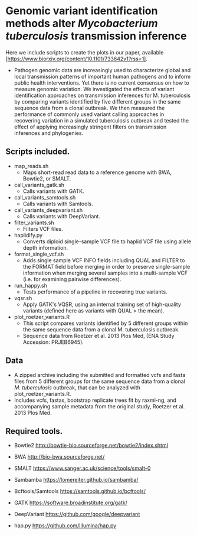 # Genomic variant identification methods alter *Mycobacterium tuberculosis* transmission inference

Here we include scripts to create the plots in our paper, available [https://www.biorxiv.org/content/10.1101/733642v1?rss=1]. 

- Pathogen genomic data are increasingly used to characterize global and local transmission patterns of important human pathogens and to inform public health interventions. Yet there is no current consensus on how to measure genomic variation. We investigated the effects of variant identification approaches on transmission inferences for M. tuberculosis by comparing variants identified by five different groups in the same sequence data from a clonal outbreak. We then measured the performance of commonly used variant calling approaches in recovering variation in a simulated tuberculosis outbreak and tested the effect of applying increasingly stringent filters on transmission inferences and phylogenies. 


## Scripts included. 

- map_reads.sh 
  - Maps short-read read data to a reference genome with BWA, Bowtie2, or SMALT.
- call_variants_gatk.sh 
  - Calls variants with GATK. 
- call_variants_samtools.sh 
  - Calls variants with Samtools. 
- call_variants_deepvariant.sh 
  - Calls variants with DeepVariant. 
- filter_variants.sh 
  - Filters VCF files. 
- haplidify.py
  - Converts diploid single-sample VCF file to haplid VCF file using allele depth information.  
- format_single_vcf.sh 
  - Adds single sample VCF INFO fields including QUAL and FILTER to the FORMAT field before merging in order to preserve single-sample information when merging several samples into a multi-sample VCF (i.e. for examining pairwise differences).
- run_happy.sh 
  - Tests performance of a pipeline in recovering true variants.
- vqsr.sh
  - Apply GATK's VQSR, using an internal training set of high-quality variants (defined here as variants with QUAL > the mean).
- plot_roetzer_variants.R 
  - This script compares variants identified by 5 different groups within the same sequence data from a clonal M. tuberculosis outbreak. 
  - Sequence data from Roetzer et al. 2013 Plos Med, (ENA Study Accession: PRJEB6945).

## Data 
- A zipped archive including the submitted and formatted vcfs and fasta files from 5 different groups for the same sequence data from a clonal *M. tuberculosis* outbreak, that can be analyzed with plot_roetzer_variants.R.
- Includes vcfs, fastas, bootstrap replicate trees fit by raxml-ng, and accompanying sample metadata from the original study, Roetzer et al. 2013 Plos Med. 

## Required tools. 

- Bowtie2	http://bowtie-bio.sourceforge.net/bowtie2/index.shtml

- BWA	http://bio-bwa.sourceforge.net/

- SMALT	https://www.sanger.ac.uk/science/tools/smalt-0

- Sambamba	https://lomereiter.github.io/sambamba/

- Bcftools/Samtools	https://samtools.github.io/bcftools/

- GATK	https://software.broadinstitute.org/gatk/

- DeepVariant	https://github.com/google/deepvariant

- hap.py	https://github.com/Illumina/hap.py

